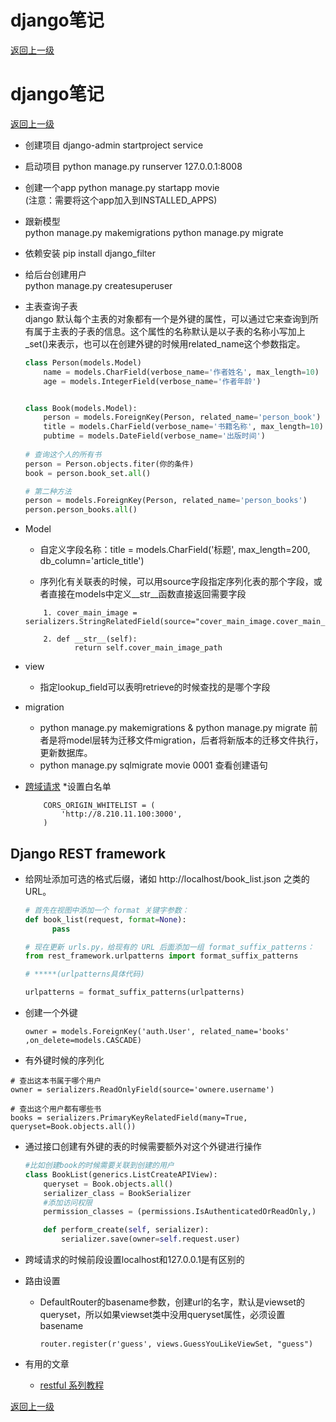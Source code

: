 

# django笔记

[返回上一级](../../README.md)



# django笔记

[返回上一级](../README.md)


* 创建项目 django-admin startproject service

* 启动项目 python manage.py runserver 127.0.0.1:8008


* 创建一个app python manage.py startapp movie   
    (注意：需要将这个app加入到INSTALLED_APPS)


* 跟新模型  
    python manage.py makemigrations 
    python manage.py migrate  
    
    
* 依赖安装
    pip install django_filter
    
* 给后台创建用户  
    python manage.py createsuperuser
    
    
* 主表查询子表  
    django 默认每个主表的对象都有一个是外键的属性，可以通过它来查询到所有属于主表的子表的信息。这个属性的名称默认是以子表的名称小写加上_set()来表示，也可以在创建外键的时候用related_name这个参数指定。
    ```python
    class Person(models.Model)
        name = models.CharField(verbose_name='作者姓名', max_length=10)
        age = models.IntegerField(verbose_name='作者年龄')


    class Book(models.Model):
        person = models.ForeignKey(Person, related_name='person_book')
        title = models.CharField(verbose_name='书籍名称', max_length=10)
        pubtime = models.DateField(verbose_name='出版时间')
      
    # 查询这个人的所有书
    person = Person.objects.fiter(你的条件)
    book = person.book_set.all()
  
    # 第二种方法
    person = models.ForeignKey(Person, related_name='person_books')
    person.person_books.all()
    ```

* Model
    * 自定义字段名称：title = models.CharField('标题', max_length=200, db_column='article_title')
    
    * 序列化有关联表的时候，可以用source字段指定序列化表的那个字段，或者直接在models中定义__str__函数直接返回需要字段
    ```
        1. cover_main_image = serializers.StringRelatedField(source="cover_main_image.cover_main_image_path")
        
        2. def __str__(self):
               return self.cover_main_image_path
    ```

* view
    * 指定lookup_field可以表明retrieve的时候查找的是哪个字段


* migration
    * python manage.py makemigrations & python manage.py migrate
前者是将model层转为迁移文件migration，后者将新版本的迁移文件执行，更新数据库。
    * python manage.py sqlmigrate movie 0001 查看创建语句



* [跨域请求](https://www.cnblogs.com/DI-DIAO/p/8977847.html)
    *设置白名单
    ```
        CORS_ORIGIN_WHITELIST = (
            'http://8.210.11.100:3000',
        )
    ```



## Django REST framework

*   给网址添加可选的格式后缀，诸如 http://localhost/book_list.json 之类的 URL。
    ```python
    # 首先在视图中添加一个 format 关键字参数：
    def book_list(request, format=None):
          pass
    
    # 现在更新 urls.py，给现有的 URL 后面添加一组 format_suffix_patterns：
    from rest_framework.urlpatterns import format_suffix_patterns
    
    # *****(urlpatterns具体代码)
    
    urlpatterns = format_suffix_patterns(urlpatterns)
    ```


*  创建一个外键  
    ```
    owner = models.ForeignKey('auth.User', related_name='books' ,on_delete=models.CASCADE)
    ```
    
*  有外键时候的序列化 
```
# 查出这本书属于哪个用户
owner = serializers.ReadOnlyField(source='ownere.username')

# 查出这个用户都有哪些书
books = serializers.PrimaryKeyRelatedField(many=True, queryset=Book.objects.all())
```


*  通过接口创建有外键的表的时候需要额外对这个外键进行操作  
    ```python
    #比如创建book的时候需要关联到创建的用户
    class BookList(generics.ListCreateAPIView):
        queryset = Book.objects.all()
        serializer_class = BookSerializer
        #添加访问权限
        permission_classes = (permissions.IsAuthenticatedOrReadOnly,)
    
        def perform_create(self, serializer):
            serializer.save(owner=self.request.user)
    ```





* 跨域请求的时候前段设置localhost和127.0.0.1是有区别的





* 路由设置  
    * DefaultRouter的basename参数，创建url的名字，默认是viewset的queryset，所以如果viewset类中没用queryset属性，必须设置basename  
       ```
       router.register(r'guess', views.GuessYouLikeViewSet, "guess")
       ```

    
    
    




* 有用的文章
    * [restful 系列教程](https://www.cnblogs.com/yuzhenjie/p/10361880.html)  
    
    
    
[返回上一级](../../README.md)


